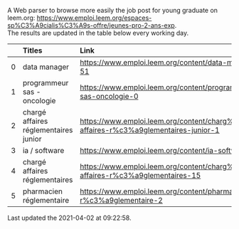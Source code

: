 A Web parser to browse more easily the job post for young graduate on leem.org: https://www.emploi.leem.org/espaces-sp%C3%A9cialis%C3%A9s-offre/jeunes-pro-2-ans-exp.  
The results are updated in the table below every working day.  


|    | Titles                                | Link                                                                                  |   Department |   Consulted |
|---:|:--------------------------------------|:--------------------------------------------------------------------------------------|-------------:|------------:|
|  0 | data manager                          | https://www.emploi.leem.org/content/data-manager-51                                   |           75 |          30 |
|  1 | programmeur sas - oncologie           | https://www.emploi.leem.org/content/programmeur-sas-oncologie-0                       |           75 |        1099 |
|  2 | chargé affaires réglementaires junior | https://www.emploi.leem.org/content/charg%c3%a9-affaires-r%c3%a9glementaires-junior-1 |           75 |         101 |
|  3 | ia / software                         | https://www.emploi.leem.org/content/ia-software                                       |           75 |        1328 |
|  4 | chargé affaires réglementaires        | https://www.emploi.leem.org/content/charg%c3%a9-affaires-r%c3%a9glementaires-15       |           75 |          81 |
|  5 | pharmacien réglementaire              | https://www.emploi.leem.org/content/pharmacien-r%c3%a9glementaire-2                   |           75 |        1295 |
  
Last updated the 2021-04-02 at 09:22:58.
